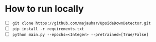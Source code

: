 # How to run locally

- [ ] ```git clone https://github.com/majauhar/UpsideDownDetector.git```
- [ ] ```pip install -r requirements.txt```
- [ ] ```python main.py --epochs=<Integer> --pretrained=[True/False]```

